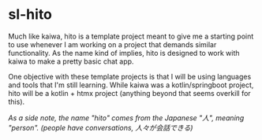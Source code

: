 # sl-hito

Much like kaiwa, hito is a template project meant to give me a starting point to use whenever I am working on a project that demands similar functionality. As the name kind of implies,
hito is designed to work with kaiwa to make a pretty basic chat app.

One objective with these template projects is that I will be using languages and tools that I'm still learning. While kaiwa was a kotlin/springboot project, hito will be a kotlin + htmx project (anything beyond that seems overkill for 
this).

_As a side note, the name "hito" comes from the Japanese "人", meaning "person". (people have conversations, 人々が会話できる)_
